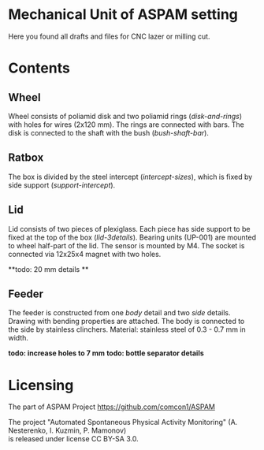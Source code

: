 # Mechanical Unit of ASPAM setting

Here you found all drafts and files for CNC lazer or milling cut.

# Contents

## Wheel

Wheel consists of poliamid disk and two poliamid rings (*disk-and-rings*) with holes for wires (2x120 mm).
The rings are connected with bars. The disk is connected to the shaft with the bush (*bush-shaft-bar*).

## Ratbox

The box is divided by the steel intercept (*intercept-sizes*), 
which is fixed by side support (*support-intercept*).

## Lid

Lid consists of two pieces of plexiglass. Each piece has side support to be fixed at the top of the box (*lid-3details*).
Bearing units (UP-001) are mounted to wheel half-part of the lid. The sensor is mounted by M4. The socket is connected 
via 12x25x4 magnet with two holes.

**todo: 20 mm details **

## Feeder

The feeder is constructed from one *body* detail and two *side* details. Drawing with bending properties are attached.
The body is connected to the side by stainless clinchers.
Material: stainless steel of 0.3 - 0.7 mm in width.

**todo: increase holes to 7 mm**
**todo: bottle separator details**

# Licensing 

The part of ASPAM Project https://github.com/comcon1/ASPAM

The project "Automated Spontaneous Physical Activity Monitoring" 
(A. Nesterenko, I. Kuzmin, P. Mamonov)  
is released under  license CC BY-SA 3.0.

